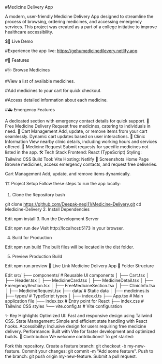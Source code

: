 #Medicine Delivery App

A modern, user-friendly Medicine Delivery App designed to streamline the process of browsing, ordering medicines, and accessing emergency services. This project was created as a part of a college initiative to improve healthcare accessibility.

$🌟 Live Demo

#Experience the app live: https://gehumedicinedilevery.netlify.app

#📖 Features

#🩺 Browse Medicines

#View a list of available medicines.

#Add medicines to your cart for quick checkout.

#Access detailed information about each medicine.

#🚑 Emergency Features

A dedicated section with emergency contact details for quick support.
🎁 Free Medicine Delivery
Request free medicines, catering to individuals in need.
🛒 Cart Management
Add, update, or remove items from your cart seamlessly.
Dynamic cart updates based on user interactions.
🏥 Clinic Information
View nearby clinic details, including working hours and services offered.
📝 Medicine Request
Submit requests for specific medicines not listed in the app.
🛠️ Tech Stack
Frontend: React (TypeScript)
Styling: Tailwind CSS
Build Tool: Vite
Hosting: Netlify
📸 Screenshots
Home Page
Browse medicines, access emergency contacts, and request free deliveries.


Cart Management
Add, update, and remove items dynamically.


🏗️ Project Setup
Follow these steps to run the app locally:

1. Clone the Repository
bash

git clone https://github.com/Deepak-negi11/Medicine-Delivery.git
cd Medicine-Delivery
2. Install Dependencies

Edit
npm install
3. Run the Development Server

Edit
npm run dev
Visit http://localhost:5173 in your browser.

4. Build for Production

Edit
npm run build
The built files will be located in the dist folder.

5. Preview Production Build

Edit
npm run preview
🚀 Live Link
Medicine Delivery App
📂 Folder Structure

Edit
src/
├── components/         # Reusable UI components
│   ├── Cart.tsx
│   ├── Header.tsx
│   ├── MedicineCard.tsx
│   ├── MedicineDetail.tsx
│   ├── EmergencySection.tsx
│   ├── FreeMedicineSection.tsx
│   ├── ClinicInfo.tsx
│   ├── MedicineRequest.tsx
├── data/               # Static data
│   ├── medicines.ts
├── types/              # TypeScript types
│   ├── index.d.ts
├── App.tsx             # Main application file
├── index.tsx           # Entry point for React
├── index.css           # Tailwind CSS styles
└── vite.config.ts      # Vite configuration

✨ Key Highlights
Optimized UI: Fast and responsive design using Tailwind CSS.
State Management: Simple and efficient state handling with React hooks.
Accessibility: Inclusive design for users requiring free medicine delivery.
Performance: Built with Vite for faster development and optimized builds.
🙌 Contribution
We welcome contributions! To get started:


Fork this repository.
Create a feature branch: git checkout -b my-new-feature.
Commit your changes: git commit -m "Add some feature".
Push to the branch: git push origin my-new-feature.
Submit a pull request.
